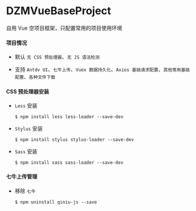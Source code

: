 # DZMVueBaseProject

自用 Vue 空项目框架，只配置常用的项目使用环境

#### 项目情况

* 默认 `无 CSS 预处理器`、`无 JS 语法检测`

* 支持 `Antdv UI`、`七牛上传`、`Vuex 数据持久化`、`Axios 基础请求配置`、`其他常用基础配置`、`各种文件下载`

#### CSS 预处理器安装

* `Less` 安装

  ```
  $ npm install less less-loader --save-dev
  ```

* `Stylus` 安装

  ```
  $ npm install stylus stylus-loader --save-dev
  ```

* `Sass` 安装

  ```
  $ npm install sass sass-loader --save-dev
  ```

#### 七牛上传管理

* 移除 `七牛`

  ```
  $ npm uninstall qiniu-js --save
  ```

